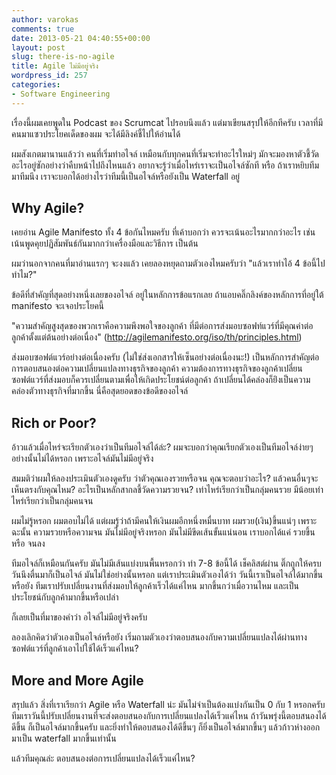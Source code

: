 ```yaml
---
author: varokas
comments: true
date: 2013-05-21 04:40:55+00:00
layout: post
slug: there-is-no-agile
title: Agile ไม่มีอยู่จริง
wordpress_id: 257
categories:
- Software Engineering
---
```


เรื่องนี้ผมเคยพูดใน Podcast ของ Scrumcat ไปรอบนึงแล้ว แต่มาเขียนสรุปให้อีกทีครับ เวลาที่มีคนมาแซวประโยคเด็ดของผม จะได้มีลิงค์ชี้ไปให้อ่านได้

ผมสังเกตมานานแล้วว่า คนที่เริ่มทำอไจล์ เหมือนกับทุกคนที่เริ่มจะทำอะไรใหม่ๆ มักจะมองหาตัวชี้วัดอะไรอยู่ซักอย่างว่าคืบหน้าไปถึงไหนแล้ว อยากจะรู้ว่าเมื่อไหร่เราจะเป็นอไจล์ซักที หรือ ถ้าเราหยิบทีมมาทีมนึง เราจะบอกได้อย่างไรว่าทีมนี้เป็นอไจล์หรือยังเป็น Waterfall อยู่



## Why Agile?


เคยอ่าน Agile Manifesto ทั้ง 4 ข้อกันไหมครับ ที่เค้าบอกว่า ควรจะเน้นอะไรมากกว่าอะไร เช่นเน้นพูดคุยปฏิสัมพันธ์กันมากกว่าเครื่องมือและวิธีการ เป็นต้น

ผมว่านอกจากคนที่มาอ่านแรกๆ จะงงแล้ว เคยลองหยุดถามตัวเองไหมครับว่า "แล้วเราทำไอ้ 4 ข้อนี้ไปทำไม?"

ข้อดีที่สำคัญที่สุดอย่างหนึ่งเลยของอไจล์​ อยู่ในหลักการข้อแรกเลย ถ้าแอบคลิ๊กลิงค์ของหลักการที่อยู่ใต้ manifesto จะเจอประโยคนี้

"ความสำคัญสูงสุดของพวกเราคือความพึงพอใจของลูกค้า ที่มีต่อการส่งมอบซอฟท์แวร์ที่มีคุณค่าต่อลูกค้าตั้งแต่ต้นอย่างต่อเนื่อง" (http://agilemanifesto.org/iso/th/principles.html)

ส่งมอบซอฟต์แวร์อย่างต่อเนื่องครับ (ไม่ใช่ส่งเอกสารให้เซ็นอย่างต่อเนื่องนะ!) เป็นหลักการสำคัญต่อการตอบสนองต่อความเปลี่ยนแปลงทางธุรกิจของลูกค้า ความต้องการทางธุรกิจของลูกค้าเปลี่ยน ซอฟต์แวร์ที่ส่งมอบก็ควรเปลี่ยนตามเพื่อให้เกิดประโยชน์ต่อลูกค้า ถ้าเปลี่ยนได้คล่องก็ย่ิงเป็นความคล่องตัวทางธุรกิจที่มากขึ้น นี่คือสุดยอดของข้อดีของอไจล์



## Rich or Poor?


อ้าวแล้วเมื่อไหร่จะเรียกตัวเองว่าเป็นทีมอไจล์ได้ล่ะ? ผมจะบอกว่าคุณเรียกตัวเองเป็นทีมอไจล์ง่ายๆอย่างนั้นไม่ได้หรอก เพราะอไจล์มันไม่มีอยู่จริง

สมมติว่าผมให้ลองประเมินตัวเองดูครับ ว่าตัวคุณเองรวยหรือจน คุณจะตอบว่าอะไร? แล้วคนอื่นๆจะเห็นตรงกับคุณไหม? อะไรเป็นหลักสากลชี้วัดความรวยจน? เท่าไหร่เรียกว่าเป็นกลุ่มคนรวย มีน้อยเท่าไหร่เรียกว่าเป็นกลุ่มคนจน

ผมไม่รู้หรอก ผมตอบไม่ได้ แต่ผมรู้ว่าถ้ามีคนให้เงินผมอีกหนึ่งหมื่นบาท ผมรวย(เงิน)ขึ้นแน่ๆ เพราะฉะนั้น ความรวยหรือความจน มันไม่มีอยู่จริงหรอก มันไม่มีขีดเส้นขั้นแน่นอน เราบอกได้แค่ รวยขึ้น หรือ จนลง

ทีมอไจล์ก็เหมือนกันครับ มันไม่มีเส้นแบ่งบนพื้นหรอกว่า ทำ 7-8 ข้อนี้ได้ เช็คลิสต์ผ่าน ติ๊กถูกให้ครบวันนึงตื่นมาก็เป็นอไจล์ มันไม่ใช่อย่างนั้นหรอก แต่เราประเมินตัวเองได้ว่า วันนี้เราเป็นอไจล์ได้มากขึ้นหรือยัง ทีมเราปรับเปลี่ยนงานที่ส่งมอบให้ลูกค้าเร็วได้แค่ไหน มากขึ้นกว่าเมื่อวานไหม และเป็นประโยชน์กับลูกค้ามากขึ้นหรือเปล่า

ก็เลยเป็นที่มาของคำว่า อไจล์ไม่มีอยู่จริงครับ

ลองเลิกคิดว่าตัวเองเป็นอไจล์หรือยัง เริ่มถามตัวเองว่าตอบสนองกับความเปลี่ยนแปลงได้ผ่านทางซอฟต์แวร์ที่ลูกค้าเอาไปใช้ได้เร็วแค่ไหน?



## More and More Agile


สรุปแล้ว สิ่งที่เราเรียกว่า Agile หรือ Waterfall น่ะ มันไม่จำเป็นต้องแบ่งกันเป็น 0 กับ 1 หรอกครับ ทีมเราวันนี้ปรับเปลี่ยนงานที่จะส่งตอบสนองกับการเปลี่ยนแปลงได้เร็วแค่ไหน ถ้าวันพรุ่งนี้ตอบสนองได้ดีขึ้น ก็เป็นอไจล์มากขึ้นครับ และยิ่งทำให้ตอบสนองได้ดีขึ้นๆ ก็ยิ่งเป็นอไจล์มากขึ้นๆ แล้วก้าวห่างออกมาเป็น waterfall มากขึ้นเท่านั้น

แล้วทีมคุณล่ะ ตอบสนองต่อการเปลี่ยนแปลงได้เร็วแค่ไหน?
